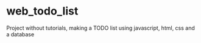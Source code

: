 # web_todo_list
Project without tutorials, making a TODO list using javascript, html, css and a database

